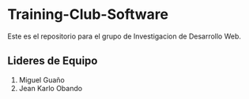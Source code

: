 # Training-Club-Software

Este es el repositorio para el grupo de Investigacion de Desarrollo Web.

## Lideres de Equipo

1. Miguel Guaño
1. Jean Karlo Obando
